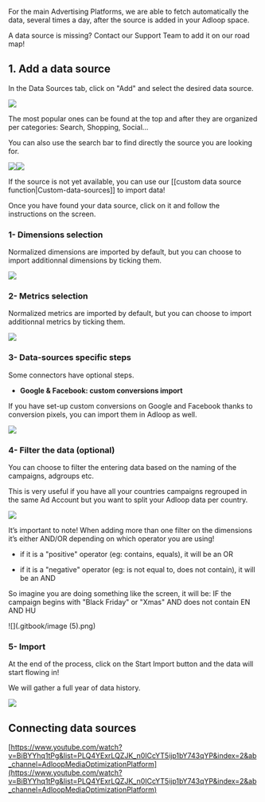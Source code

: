 For the main Advertising Platforms, we are able to fetch automatically the data, several times a day, after the source is added in your Adloop space. 

A data source is missing? Contact our Support Team to add it on our road map! 


## 1. Add a data source
In the Data Sources tab, click on "Add" and select the desired data source.

![](.gitbook/image-20231003-084409.png)

The most popular ones can be found at the top and after they are organized per categories: Search, Shopping, Social…

You can also use the search bar to find directly the source you are looking for. 

![](.gitbook/image-20220525-141246.png)![](.gitbook/image-20220525-141322.png)

If the source is not yet available, you can use our [[custom data source function|Custom-data-sources]] to import data! 

Once you have found your data source, click on it and follow the instructions on the screen. 


### 1- Dimensions selection
Normalized dimensions are imported by default, but you can choose to import additionnal dimensions by ticking them. 

![](.gitbook/image-20231003-084601.png)


### 2- Metrics selection
Normalized metrics are imported by default, but you can choose to import additionnal metrics by ticking them. 

![](.gitbook/image-20231003-084637.png)


### 3- Data-sources specific steps
Some connectors have optional steps.


*  **Google & Facebook: custom conversions import** 



If you have set-up custom conversions on Google and Facebook thanks to conversion pixels, you can import them in Adloop as well. 

![](.gitbook/image-20231003-084735.png)


### 4- Filter the data (optional)
You can choose to filter the entering data based on the naming of the campaigns, adgroups etc. 

This is very useful if you have all your countries campaigns regrouped in the same Ad Account but you want to split your Adloop data per country. 

![](.gitbook/image-20231003-084831.png)

It’s important to note! When adding more than one filter on the dimensions it’s either AND/OR depending on which operator you are using!


* if it is a "positive" operator (eg: contains, equals), it will be an OR


* if it is a "negative" operator (eg: is not equal to, does not contain), it will be an AND



So imagine you are doing something like the screen, it will be: IF the campaign begins with "Black Friday" or "Xmas" AND does not contain EN AND HU

![](.gitbook/image (5).png)


### 5- Import
At the end of the process, click on the Start Import button and the data will start flowing in! 

We will gather a full year of data history.

![](.gitbook/image-20231003-084931.png)


## Connecting data sources
[https://www.youtube.com/watch?v=BiBYYhq1tPg&list=PLQ4YExrLQZJK_n0ICcYT5ijp1bY743qYP&index=2&ab_channel=AdloopMediaOptimizationPlatform](https://www.youtube.com/watch?v=BiBYYhq1tPg&list=PLQ4YExrLQZJK_n0ICcYT5ijp1bY743qYP&index=2&ab_channel=AdloopMediaOptimizationPlatform)





